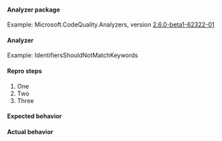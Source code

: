 #### Analyzer package

Example: Microsoft.CodeQuality.Analyzers, version [2.6.0-beta1-62322-01](https://dotnet.myget.org/feed/roslyn-analyzers/package/nuget/Microsoft.CodeQuality.Analyzers/2.6.0-beta1-62322-01)

#### Analyzer

Example: IdentifiersShouldNotMatchKeywords

#### Repro steps

1. One
1. Two
1. Three

#### Expected behavior

#### Actual behavior
